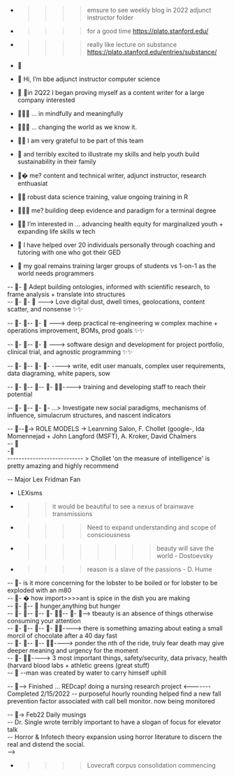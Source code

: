 - >>>> emsure to see weekly blog in 2022 adjunct instructor folder 
- >>>> for a good time https://plato.stanford.edu/  
- >>>> really like lecture on substance https://plato.stanford.edu/entries/substance/  

- 👋
- 👋 Hi, I’m bbe adjunct instructor computer science  
- 👋 👋in 2Q22 I began proving myself as a content writer for a large company interested   
- 👋👋👋       ... in mindfully and meaningfully  
- 👋👋👋       ... changing the world as we know it.    
- 👋👋  I am very grateful to be part of this team  
- 👋  and terribly excited to illustrate my skills and help youth build sustainability in their family  


- 👋�   me? content and technical writer, adjunct instructor, research enthuasiat  
- 👋👋   robust data science training, value ongoing training in R  
- 👋👋👋  me? building deep evidence and paradigm for a terminal degree  
- 👋👋 I’m interested in ... advancing health equity for marginalized youth + expanding life skills w tech  
- 👋 I have helped over 20 individuals personally through coaching and tutoring with one who got their GED  
- 👋 my goal remains training larger groups of students vs 1-on-1 as the world needs programmers  

-- 👀- 👀  Adept building ontologies, informed with scientific research, to frame analysis + translate into structures  
-- 👀- 👀-  👀 ---> Love digital dust, dwell times, geolocations, content scatter, and nonsense  ✨✨  

-- 👀- 👀-- 👀- 👀 ---> deep practical re-engineering w complex machine + operations improvement, BOMs, prod goals ✨✨  

-- 👀- 👀-- 👀- 👀 ---> software design and development for project portfolio, clinical trial, and agnostic programming ✨✨  

-- 👀- 👀-- 👀- 👀- ----> write, edit user manuals, complex user requirements, data diagraming, white papers, sow  

-- 👀- 👀-- 👀-- 👀- 👀✨----> training and developing staff to reach their potential  

-- 👀- 👀-- 👀- 👀- ...> Investigate new social paradigms, mechanisms of influence, simulacrum structures, and nascent indicators  

-- 👀--👀-> ROLE MODELS -> Leanrning Salon, F. Chollet (google-, Ida Momennejad + John Langford (MSFT), A. Kroker, David Chalmers  
-- 👀  
-👀  
--------------------------- > Chollet 'on the measure of intelligence' is pretty amazing and highly recommend  

-- Major Lex Fridman Fan  
- LEXisms  
- >>it would be beautiful to see a nexus of brainwave transmissions  
- >>>>Need to expand understanding and scope of consciousness   
- >>>> >>>> beauty will save the world - Dostoevsky   
- >>>> reason is a slave of the passions - D. Hume  

-- 👀-   is it more concerning for the lobster to be boiled or for lobster to be exploded with an m80  
-- 👀- �  how import>>>>ant is spice in the dish you are making  
-- 👀- 👀-- 👀 hunger,anything but hunger  
-- 👀- 👀-- 👀-- 👀- 👀✨-- 👀- 👀--> tbeauty is an absence of things otherwise consuming your attention    
-- 👀- 👀-- 👀-- 👀- 👀✨----> there is something amazing about eating a small morcil of chocolate after a 40 day fast   
-- 👀- 👀-- 👀-- 👀✨----> ponder the nth of the ride, truly fear death may give deeper meaning and urgency for the moment  
-- 👀- 👀✨---->  3 most important things, safety/security, data privacy, health (harvard blood labs + athletic greens (great stuff)   
-- 👀 --man was created by water to carry himself uphill  

-- 👀--> Finished ... REDcap! doing a nursing research project  <-------Completed 2/15/2022
-- purposeful hourly rounding helped find a new fall prevention factor associated with call bell monitor. now being monitored

-- 👀-> Feb22 Daily musings  
-- Dr. Single wrote <demystifying the dissertation> terribly important to have a slogan of focus for elevator talk  
-- Horror & Infotech theory expansion using horror literature to discern the real and distend the social.  
 -->  
 - >>>>Lovecraft corpus consolidation commencing  

